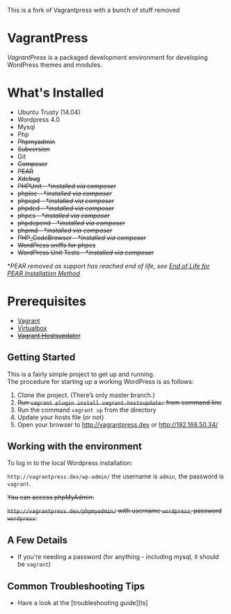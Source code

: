 This is a fork of Vagrantpress with a bunch of stuff removed

# VagrantPress

*VagrantPress* is a packaged development environment for developing WordPress themes and modules.  

# What's Installed

+ Ubuntu Trusty (14.04)
+ Wordpress 4.0
+ Mysql
+ Php
+ ~~Phpmyadmin~~
+ ~~Subversion~~
+ Git
+ ~~Composer~~
+ ~~PEAR~~
+ ~~Xdebug~~
+ ~~PHPUnit - **installed via composer*~~
+ ~~phploc - **installed via composer*~~
+ ~~phpcpd - **installed via composer*~~
+ ~~phpdcd - **installed via composer*~~
+ ~~phpcs - **installed via composer*~~
+ ~~phpdepend - **installed via composer*~~
+ ~~phpmd - **installed via composer*~~
+ ~~PHP_CodeBrowser - **installed via composer*~~
+ ~~WordPress sniffs for phpcs~~
+ ~~WordPress Unit Tests - **installed via composer*~~

**PEAR removed as support has reached end of life, see [End of Life for PEAR Installation Method](https://github.com/sebastianbergmann/phpunit/wiki/End-of-Life-for-PEAR-Installation-Method)*

# Prerequisites

+ [Vagrant](http://www.vagrantup.com/downloads.html)
+ [Virtualbox](https://www.virtualbox.org/wiki/Downloads)
+ ~~[Vagrant Hostsupdater](https://github.com/cogitatio/vagrant-hostsupdater)~~

## Getting Started

This is a fairly simple project to get up and running.  
The procedure for starting up a working WordPress is as follows:

1. Clone the project.  (There’s only master branch.)
2. ~~Run `vagrant plugin install vagrant-hostsupdater` from command line~~
3. Run the command `vagrant up` from the directory
4. Update your hosts file (or not)
5. Open your browser to http://vagrantpress.dev or http://192.168.50.34/

## Working with the environment

To log in to the local Wordpress installation:

`http://vagrantpress.dev/wp-admin/` the username is `admin`, the password is `vagrant`.

~~You can access phpMyAdmin:~~

~~`http://vagrantpress.dev/phpmyadmin/` with username `wordpress`, password `wordpress`.~~

## A Few Details

* If you're needing a password (for anything - including mysql, it should be `vagrant`)

## Common Troubleshooting Tips

 * Have a look at the [troubleshooting guide][ts]
